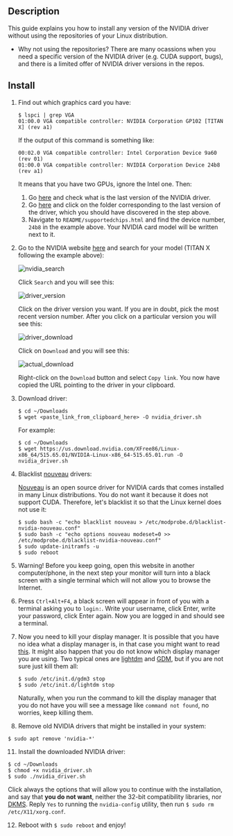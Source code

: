 Description
-----------

This guide explains you how to install any version of the NVIDIA driver without using the repositories of your Linux distribution. 

* Why not using the repositories? There are many ocassions when you need a specific version of the NVIDIA driver (e.g. CUDA support, bugs), and there is a limited offer of NVIDIA driver versions in the repos.


Install
-------

1. Find out which graphics card you have:
   ```
   $ lspci | grep VGA
   01:00.0 VGA compatible controller: NVIDIA Corporation GP102 [TITAN X] (rev a1)
   ```
   
   If the output of this command is something like:
   ```
   00:02.0 VGA compatible controller: Intel Corporation Device 9a60 (rev 01)
   01:00.0 VGA compatible controller: NVIDIA Corporation Device 24b8 (rev a1)
   ```
   It means that you have two GPUs, ignore the Intel one. Then:
   1. Go [here](https://download.nvidia.com/XFree86/Linux-x86_64/latest.txt) and check what is the last version of the NVIDIA driver.
   2. Go [here](https://download.nvidia.com/XFree86/Linux-x86_64/) and click on the folder corresponding to the last version of the driver, which you should have discovered in the step above.
   3. Navigate to `README/supportedchips.html` and find the device number, `24b8` in the example above. Your NVIDIA card model will be written next to it.
   
2. Go to the NVIDIA website [here](https://www.nvidia.com/Download/Find.aspx) and search for your model (TITAN X following the example above):

   ![nvidia_search](https://user-images.githubusercontent.com/3996630/189359318-debc0b8a-7060-4c7d-a8b5-978ee308a218.png)

   Click `Search` and you will see this:
  
   ![driver_version](https://user-images.githubusercontent.com/3996630/189361233-afedb1de-32c6-4996-94b0-5ddc29a9a668.png)
  
   Click on the driver version you want. If you are in doubt, pick the most recent version number. After you click on a particular version you will see this:
  
   ![driver_download](https://user-images.githubusercontent.com/3996630/189362593-58cc9c69-e049-47e6-9547-c582b0409317.png)
  
   Click on `Download` and you will see this:
  
   ![actual_download](https://user-images.githubusercontent.com/3996630/189362659-cef006e2-3dd5-4202-921e-a9a6652b9fae.png)

   Right-click on the `Download` button and select `Copy link`. You now have copied the URL pointing to the driver in your clipboard.
  
3. Download driver:
   ```
   $ cd ~/Downloads
   $ wget <paste_link_from_clipboard_here> -O nvidia_driver.sh
   ```
   For example:
   ```
   $ cd ~/Downloads
   $ wget https://us.download.nvidia.com/XFree86/Linux-x86_64/515.65.01/NVIDIA-Linux-x86_64-515.65.01.run -O nvidia_driver.sh
   ```
  
4. Blacklist [nouveau](https://en.wikipedia.org/wiki/Nouveau_(software)) drivers:
   
   [Nouveau](https://en.wikipedia.org/wiki/Nouveau_(software)) is an open source driver for NVIDIA cards that comes installed in many Linux distributions. You do not want it because it does not support CUDA. Therefore, let's blacklist it so that the Linux kernel does not use it:
   
   ```
   $ sudo bash -c "echo blacklist nouveau > /etc/modprobe.d/blacklist-nvidia-nouveau.conf"
   $ sudo bash -c "echo options nouveau modeset=0 >> /etc/modprobe.d/blacklist-nvidia-nouveau.conf"
   $ sudo update-initramfs -u
   $ sudo reboot
   ```
   
7. Warning! Before you keep going, open this website in another computer/phone, in the next step your monitor will turn into a black screen with a single terminal which will not allow you to browse the Internet. 

8. Press `Ctrl+Alt+F4`, a black screen will appear in front of you with a terminal asking you to `login:`. Write your username, click Enter, write your password, click Enter again. Now you are logged in and should see a terminal.

9. Now you need to kill your display manager. It is possible that you have no idea what a display manager is, in that case you might want to read [this](https://itsfoss.com/display-manager). It might also happen that you do not know which display manager you are using. Two typical ones are [lightdm](https://en.wikipedia.org/wiki/LightDM) and [GDM](https://en.wikipedia.org/wiki/GNOME_Display_Manager), but if you are not sure just kill them all:
   ```
   $ sudo /etc/init.d/gdm3 stop
   $ sudo /etc/init.d/lightdm stop
   ```
   
   Naturally, when you run the command to kill the display manager that you do not have you will see a message like `command not found`, no worries, keep killing them.
   
10. Remove old NVIDIA drivers that might be installed in your system:

   ```
   $ sudo apt remove 'nvidia-*'
   ```

11. Install the downloaded NVIDIA driver:

   ```
   $ cd ~/Downloads
   $ chmod +x nvidia_driver.sh
   $ sudo ./nvidia_driver.sh
   ```
   
   Click always the options that will allow you to continue with the installation, and say that **you do not want**, neither the 32-bit compatibility libraries, nor [DKMS](https://en.wikipedia.org/wiki/Dynamic_Kernel_Module_Support). Reply `Yes` to running the `nvidia-config` utility, then run `$ sudo rm /etc/X11/xorg.conf`.

12. Reboot with `$ sudo reboot` and enjoy!
   
